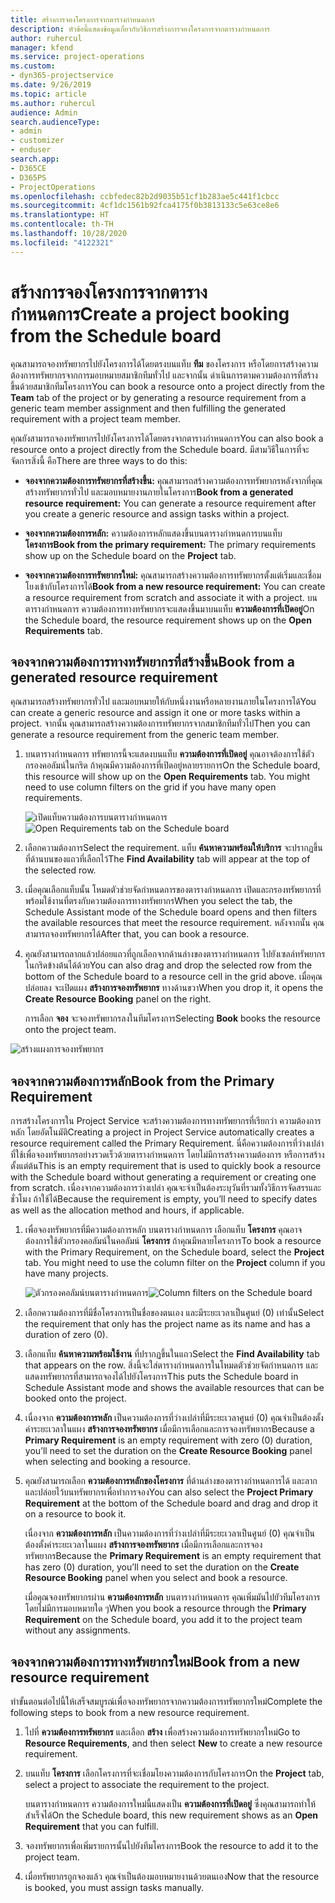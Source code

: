 ```yaml
---
title: สร้างการจองโครงการจากตารางกำหนดการ
description: หัวข้อนี้แสดงข้อมูลเกี่ยวกับวิธีการสร้างการจองโครงการจากตารางกำหนดการ
author: ruhercul
manager: kfend
ms.service: project-operations
ms.custom:
- dyn365-projectservice
ms.date: 9/26/2019
ms.topic: article
ms.author: ruhercul
audience: Admin
search.audienceType:
- admin
- customizer
- enduser
search.app:
- D365CE
- D365PS
- ProjectOperations
ms.openlocfilehash: ccbfedec82b2d9035b51cf1b283ae5c441f1cbcc
ms.sourcegitcommit: 4cf1dc1561b92fca4175f0b3813133c5e63ce8e6
ms.translationtype: HT
ms.contentlocale: th-TH
ms.lasthandoff: 10/28/2020
ms.locfileid: "4122321"
---
```

# <a name="create-a-project-booking-from-the-schedule-board"></a><span data-ttu-id="c991b-103">สร้างการจองโครงการจากตารางกำหนดการ</span><span class="sxs-lookup"><span data-stu-id="c991b-103">Create a project booking from the Schedule board</span></span>

<span data-ttu-id="c991b-104">คุณสามารถจองทรัพยากรไปยังโครงการได้โดยตรงบนแท็บ **ทีม** ของโครงการ หรือโดยการสร้างความต้องการทรัพยากรจากการมอบหมายสมาชิกทีมทั่วไป และจากนั้น ดำเนินการตามความต้องการที่สร้างขึ้นด้วยสมาชิกทีมโครงการ</span><span class="sxs-lookup"><span data-stu-id="c991b-104">You can book a resource onto a project directly from the **Team** tab of the project or by generating a resource requirement from a generic team member assignment and then fulfilling the generated requirement with a project team member.</span></span>

<span data-ttu-id="c991b-105">คุณยังสามารถจองทรัพยากรไปยังโครงการได้โดยตรงจากตารางกำหนดการ</span><span class="sxs-lookup"><span data-stu-id="c991b-105">You can also book a resource onto a project directly from the Schedule board.</span></span> <span data-ttu-id="c991b-106">มีสามวิธีในการที่จะจัดการสิ่งนี้ คือ</span><span class="sxs-lookup"><span data-stu-id="c991b-106">There are three ways to do this:</span></span>

- <span data-ttu-id="c991b-107">**จองจากความต้องการทรัพยากรที่สร้างขึ้น:** คุณสามารถสร้างความต้องการทรัพยากรหลังจากที่คุณสร้างทรัพยากรทั่วไป และมอบหมายงานภายในโครงการ</span><span class="sxs-lookup"><span data-stu-id="c991b-107">**Book from a generated resource requirement:** You can generate a resource requirement after you create a generic resource and assign tasks within a project.</span></span>

- <span data-ttu-id="c991b-108">**จองจากความต้องการหลัก:** ความต้องการหลักแสดงขึ้นบนตารางกำหนดการบนแท็บ **โครงการ**</span><span class="sxs-lookup"><span data-stu-id="c991b-108">**Book from the primary requirement:** The primary requirements show up on the Schedule board on the **Project** tab.</span></span> 

- <span data-ttu-id="c991b-109">**จองจากความต้องการทรัพยากรใหม่:** คุณสามารถสร้างความต้องการทรัพยากรตั้งแต่เริ่มและเชื่อมโยงเข้ากับโครงการได้</span><span class="sxs-lookup"><span data-stu-id="c991b-109">**Book from a new resource requirement:** You can create a resource requirement from scratch and associate it with a project.</span></span> <span data-ttu-id="c991b-110">บนตารางกำหนดการ ความต้องการทางทรัพยากรจะแสดงขึ้นมาบนแท็บ **ความต้องการที่เปิดอยู่**</span><span class="sxs-lookup"><span data-stu-id="c991b-110">On the Schedule board, the resource requirement shows up on the **Open Requirements** tab.</span></span>

## <a name="book-from-a-generated-resource-requirement"></a><span data-ttu-id="c991b-111">จองจากความต้องการทางทรัพยากรที่สร้างขึ้น</span><span class="sxs-lookup"><span data-stu-id="c991b-111">Book from a generated resource requirement</span></span>

<span data-ttu-id="c991b-112">คุณสามารถสร้างทรัพยากรทั่วไป และมอบหมายให้กับหนึ่งงานหรือหลายงานภายในโครงการได้</span><span class="sxs-lookup"><span data-stu-id="c991b-112">You can create a generic resource and assign it one or more tasks within a project.</span></span> <span data-ttu-id="c991b-113">จากนั้น คุณสามารถสร้างความต้องการทรัพยากรจากสมาชิกทีมทั่วไป</span><span class="sxs-lookup"><span data-stu-id="c991b-113">Then you can generate a resource requirement from the generic team member.</span></span> 

1.  <span data-ttu-id="c991b-114">บนตารางกำหนดการ ทรัพยากรนี้จะแสดงบนแท็บ **ความต้องการที่เปิดอยู่** คุณอาจต้องการใช้ตัวกรองคอลัมน์ในกริด ถ้าคุณมีความต้องการที่เปิดอยู่หลายรายการ</span><span class="sxs-lookup"><span data-stu-id="c991b-114">On the Schedule board, this resource will show up on the **Open Requirements** tab. You might need to use column filters on the grid if you have many open requirements.</span></span> 

    <span data-ttu-id="c991b-115">![เปิดแท็บความต้องการบนตารางกำหนดการ](media/FAQ-Project-Booking-Schedule-Board-1.png "ภาพหน้าจอของตารางการจองและการกำหนด")</span><span class="sxs-lookup"><span data-stu-id="c991b-115">![Open Requirements tab on the Schedule board](media/FAQ-Project-Booking-Schedule-Board-1.png "Screenshot of bookings and assignments table")</span></span>

2. <span data-ttu-id="c991b-116">เลือกความต้องการ</span><span class="sxs-lookup"><span data-stu-id="c991b-116">Select the requirement.</span></span> <span data-ttu-id="c991b-117">แท็บ **ค้นหาความพร้อมให้บริการ** จะปรากฏขึ้นที่ด้านบนของแถวที่เลือกไว้</span><span class="sxs-lookup"><span data-stu-id="c991b-117">The **Find Availability** tab will appear at the top of the selected row.</span></span>
 
3. <span data-ttu-id="c991b-118">เมื่อคุณเลือกแท็บนั้น โหมดตัวช่วยจัดกำหนดการของตารางกำหนดการ เปิดและกรองทรัพยากรที่พร้อมใช้งานที่ตรงกับความต้องการทางทรัพยากร</span><span class="sxs-lookup"><span data-stu-id="c991b-118">When you select the tab, the Schedule Assistant mode of the Schedule board opens and then filters the available resources that meet the resource requirement.</span></span> <span data-ttu-id="c991b-119">หลังจากนั้น คุณสามารถจองทรัพยากรได้</span><span class="sxs-lookup"><span data-stu-id="c991b-119">After that, you can book a resource.</span></span>

4. <span data-ttu-id="c991b-120">คุณยังสามารถลากแล้วปล่อยแถวที่ถูกเลือกจากด้านล่างของตารางกำหนดการ ไปยังเซลล์ทรัพยากรในกริดข้างต้นได้ด้วย</span><span class="sxs-lookup"><span data-stu-id="c991b-120">You can also drag and drop the selected row from the bottom of the Schedule board to a resource cell in the grid above.</span></span> <span data-ttu-id="c991b-121">เมื่อคุณปล่อยลง จะเปิดแผง **สร้างการจองทรัพยากร** ทางด้านขวา</span><span class="sxs-lookup"><span data-stu-id="c991b-121">When you drop it, it opens the **Create Resource Booking** panel on the right.</span></span>

    <span data-ttu-id="c991b-122">การเลือก **จอง** จะจองทรัพยากรลงในทีมโครงการ</span><span class="sxs-lookup"><span data-stu-id="c991b-122">Selecting **Book** books the resource onto the project team.</span></span>

![สร้างแผงการจองทรัพยากร](media/FAQ-Project-Booking-Schedule-Board-6.png "")
 

## <a name="book-from-the-primary-requirement"></a><span data-ttu-id="c991b-124">จองจากความต้องการหลัก</span><span class="sxs-lookup"><span data-stu-id="c991b-124">Book from the Primary Requirement</span></span>

<span data-ttu-id="c991b-125">การสร้างโครงการใน Project Service จะสร้างความต้องการทางทรัพยากรที่เรียกว่า ความต้องการหลัก โดยอัตโนมัติ</span><span class="sxs-lookup"><span data-stu-id="c991b-125">Creating a project in Project Service automatically creates a resource requirement called the Primary Requirement.</span></span> <span data-ttu-id="c991b-126">นี่คือความต้องการที่ว่างเปล่าที่ใช้เพื่อจองทรัพยากรอย่างรวดเร็วด้วยตารางกำหนดการ โดยไม่มีการสร้างความต้องการ หรือการสร้างตั้งแต่ต้น</span><span class="sxs-lookup"><span data-stu-id="c991b-126">This is an empty requirement that is used to quickly book a resource with the Schedule board without generating a requirement or creating one from scratch.</span></span> <span data-ttu-id="c991b-127">เนื่องจากความต้องการว่างเปล่า คุณจะจำเป็นต้องระบุวันที่รวมทั้งวิธีการจัดสรรและชั่วโมง ถ้าใช้ได้</span><span class="sxs-lookup"><span data-stu-id="c991b-127">Because the requirement is empty, you’ll need to specify dates as well as the allocation method and hours, if applicable.</span></span> 

1. <span data-ttu-id="c991b-128">เพื่อจองทรัพยากรที่มีความต้องการหลัก บนตารางกำหนดการ เลือกแท็บ **โครงการ** คุณอาจต้องการใช้ตัวกรองคอลัมน์ในคอลัมน์ **โครงการ** ถ้าคุณมีหลายโครงการ</span><span class="sxs-lookup"><span data-stu-id="c991b-128">To book a resource with the Primary Requirement, on the Schedule board, select the **Project** tab. You might need to use the column filter on the **Project** column if you have many projects.</span></span>

   <span data-ttu-id="c991b-129">![ตัวกรองคอลัมน์บนตารางกำหนดการ](media/FAQ-Project-Booking-Schedule-Board-2.png "ภาพหน้าจอของตารางการจองและการกำหนด")</span><span class="sxs-lookup"><span data-stu-id="c991b-129">![Column filters on the Schedule board](media/FAQ-Project-Booking-Schedule-Board-2.png "Screenshot of bookings and assignments table")</span></span>

2. <span data-ttu-id="c991b-130">เลือกความต้องการที่มีชื่อโครงการเป็นชื่อของตนเอง และมีระยะเวลาเป็นศูนย์ (0) เท่านั้น</span><span class="sxs-lookup"><span data-stu-id="c991b-130">Select the requirement that only has the project name as its name and has a duration of zero (0).</span></span>

3. <span data-ttu-id="c991b-131">เลือกแท็บ **ค้นหาความพร้อมใช้งาน** ที่ปรากฏขึ้นในแถว</span><span class="sxs-lookup"><span data-stu-id="c991b-131">Select the **Find Availability** tab that appears on the row.</span></span> <span data-ttu-id="c991b-132">สิ่งนี้จะใส่ตารางกำหนดการในโหมดตัวช่วยจัดกำหนดการ และแสดงทรัพยากรที่สามารถจองได้ไปยังโครงการ</span><span class="sxs-lookup"><span data-stu-id="c991b-132">This puts the Schedule board in Schedule Assistant mode and shows the available resources that can be booked onto the project.</span></span>

4. <span data-ttu-id="c991b-133">เนื่องจาก **ความต้องการหลัก** เป็นความต้องการที่ว่างเปล่าที่มีระยะเวลาศูนย์ (0) คุณจำเป็นต้องตั้งค่าระยะเวลาในแผง **สร้างการจองทรัพยากร** เมื่อมีการเลือกและการจองทรัพยากร</span><span class="sxs-lookup"><span data-stu-id="c991b-133">Because a **Primary Requirement** is an empty requirement with zero (0) duration, you’ll need to set the duration on the **Create Resource Booking** panel when selecting and booking a resource.</span></span>

5. <span data-ttu-id="c991b-134">คุณยังสามารถเลือก **ความต้องการหลักของโครงการ** ที่ด้านล่างของตารางกำหนดการได้ และลากและปล่อยไว้บนทรัพยากรเพื่อทำการจอง</span><span class="sxs-lookup"><span data-stu-id="c991b-134">You can also select the **Project Primary Requirement** at the bottom of the Schedule board and drag and drop it on a resource to book it.</span></span>
 
    <span data-ttu-id="c991b-135">เนื่องจาก **ความต้องการหลัก** เป็นความต้องการที่ว่างเปล่าที่มีระยะเวลาเป็นศูนย์ (0) คุณจำเป็นต้องตั้งค่าระยะเวลาในแผง **สร้างการจองทรัพยากร** เมื่อมีการเลือกและการจองทรัพยากร</span><span class="sxs-lookup"><span data-stu-id="c991b-135">Because the **Primary Requirement** is an empty requirement that has zero (0) duration, you’ll need to set the duration on the **Create Resource Booking** panel when you select and book a resource.</span></span>
 
    <span data-ttu-id="c991b-136">เมื่อคุณจองทรัพยากรผ่าน **ความต้องการหลัก** บนตารางกำหนดการ คุณเพิ่มมันไปยัวทีมโครงการโดยไม่มีการมอบหมายใด ๆ</span><span class="sxs-lookup"><span data-stu-id="c991b-136">When you book a resource through the **Primary Requirement** on the Schedule board, you add it to the project team without any assignments.</span></span>
 
## <a name="book-from-a-new-resource-requirement"></a><span data-ttu-id="c991b-137">จองจากความต้องการทางทรัพยากรใหม่</span><span class="sxs-lookup"><span data-stu-id="c991b-137">Book from a new resource requirement</span></span>
<span data-ttu-id="c991b-138">ทำขั้นตอนต่อไปนี้ให้เสร็จสมบูรณ์เพื่อจองทรัพยากรจากความต้องการทรัพยากรใหม่</span><span class="sxs-lookup"><span data-stu-id="c991b-138">Complete the following steps to book from a new resource requirement.</span></span> 

1. <span data-ttu-id="c991b-139">ไปที่ **ความต้องการทรัพยากร** และเลือก **สร้าง** เพื่อสร้างความต้องการทรัพยากรใหม่</span><span class="sxs-lookup"><span data-stu-id="c991b-139">Go to **Resource Requirements**, and then select **New** to create a new resource requirement.</span></span>

2. <span data-ttu-id="c991b-140">บนแท็บ **โครงการ** เลือกโครงการที่จะเชื่อมโยงความต้องการกับโครงการ</span><span class="sxs-lookup"><span data-stu-id="c991b-140">On the **Project** tab, select a project to associate the requirement to the project.</span></span>
 
    <span data-ttu-id="c991b-141">บนตารางกำหนดการ ความต้องการใหม่นี้แสดงเป็น **ความต้องการที่เปิดอยู่** ซึ่งคุณสามารถทำให้สำเร็จได้</span><span class="sxs-lookup"><span data-stu-id="c991b-141">On the Schedule board, this new requirement shows as an **Open Requirement** that you can fulfill.</span></span>

3. <span data-ttu-id="c991b-142">จองทรัพยากรเพื่อเพิ่มรายการนั้นไปยังทีมโครงการ</span><span class="sxs-lookup"><span data-stu-id="c991b-142">Book the resource to add it to the project team.</span></span>

4. <span data-ttu-id="c991b-143">เมื่อทรัพยากรถูกจองแล้ว คุณจำเป็นต้องมอบหมายงานด้วยตนเอง</span><span class="sxs-lookup"><span data-stu-id="c991b-143">Now that the resource is booked, you must assign tasks manually.</span></span>


